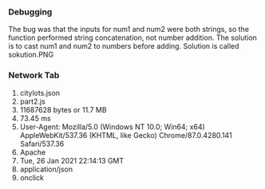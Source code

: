 ### Debugging
The bug was that the inputs for num1 and num2 were both strings, so the function performed string concatenation, not number addition.
The solution is to cast num1 and num2 to numbers before adding. 
Solution is called sokution.PNG

### Network Tab

1. citylots.json
2. part2.js
3. 11687628 bytes or 11.7 MB
4. 73.45 ms
5. User-Agent: Mozilla/5.0 (Windows NT 10.0; Win64; x64) AppleWebKit/537.36 (KHTML, like Gecko) Chrome/87.0.4280.141 Safari/537.36
6. Apache
7. Tue, 26 Jan 2021 22:14:13 GMT
8. application/json
9.  onclick